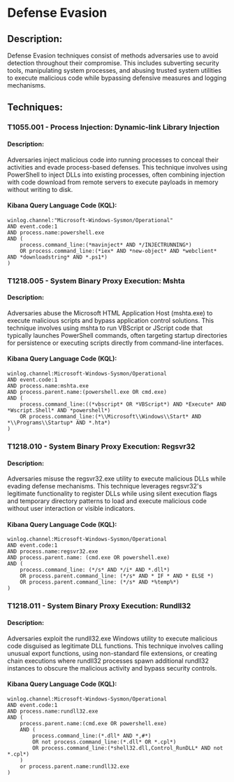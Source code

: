 # Defense Evasion

## Description:
Defense Evasion techniques consist of methods adversaries use to avoid detection throughout their compromise. This includes subverting security tools, manipulating system processes, and abusing trusted system utilities to execute malicious code while bypassing defensive measures and logging mechanisms.

## Techniques:
### T1055.001 - Process Injection: Dynamic-link Library Injection
#### Description:
Adversaries inject malicious code into running processes to conceal their activities and evade process-based defenses. This technique involves using PowerShell to inject DLLs into existing processes, often combining injection with code download from remote servers to execute payloads in memory without writing to disk.

#### Kibana Query Language Code (KQL):
```
winlog.channel:"Microsoft-Windows-Sysmon/Operational"
AND event.code:1
AND process.name:powershell.exe
AND (
    process.command_line:(*mavinject* AND */INJECTRUNNING*)
    OR process.command_line:(*iex* AND *new-object* AND *webclient* AND *downloadstring* AND *.ps1*)
)
```

### T1218.005 - System Binary Proxy Execution: Mshta
#### Description:
Adversaries abuse the Microsoft HTML Application Host (mshta.exe) to execute malicious scripts and bypass application control solutions. This technique involves using mshta to run VBScript or JScript code that typically launches PowerShell commands, often targeting startup directories for persistence or executing scripts directly from command-line interfaces.

#### Kibana Query Language Code (KQL):
```
winlog.channel:Microsoft-Windows-Sysmon/Operational
AND event.code:1
AND process.name:mshta.exe
AND process.parent.name:(powershell.exe OR cmd.exe)
AND (
    process.command_line:((*vbscript* OR *VBScript*) AND *Execute* AND *Wscript.Shell* AND *powershell*)
    OR process.command_line:(*\\Microsoft\\Windows\\Start* AND *\\Programs\\Startup* AND *.hta*)
)
```

### T1218.010 - System Binary Proxy Execution: Regsvr32
#### Description:
Adversaries misuse the regsvr32.exe utility to execute malicious DLLs while evading defense mechanisms. This technique leverages regsvr32's legitimate functionality to register DLLs while using silent execution flags and temporary directory patterns to load and execute malicious code without user interaction or visible indicators.

#### Kibana Query Language Code (KQL):
```
winlog.channel:Microsoft-Windows-Sysmon/Operational
AND event.code:1
AND process.name:regsvr32.exe
AND process.parent.name: (cmd.exe OR powershell.exe)
AND (
    process.command_line: (*/s* AND */i* AND *.dll*)
    OR process.parent.command_line: (*/s* AND * IF * AND * ELSE *)
    OR process.parent.command_line: (*/s* AND *%temp%*)
)
```

### T1218.011 - System Binary Proxy Execution: Rundll32
#### Description:
Adversaries exploit the rundll32.exe Windows utility to execute malicious code disguised as legitimate DLL functions. This technique involves calling unusual export functions, using non-standard file extensions, or creating chain executions where rundll32 processes spawn additional rundll32 instances to obscure the malicious activity and bypass security controls.

#### Kibana Query Language Code (KQL):
```
winlog.channel:Microsoft-Windows-Sysmon/Operational
AND event.code:1
AND process.name:rundll32.exe
AND (
    process.parent.name:(cmd.exe OR powershell.exe)
    AND (
        process.command_line:(*.dll* AND *,#*)
        OR not process.command_line:(*.dll* OR *.cpl*)
        OR process.command_line:(*shell32.dll,Control_RunDLL* AND not *.cpl*)
    )
    or process.parent.name:rundll32.exe
)
```
